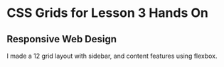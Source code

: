 # CSS Grids for Lesson 3 Hands On
## Responsive Web Design

I made a 12 grid layout with sidebar, and content features using flexbox.